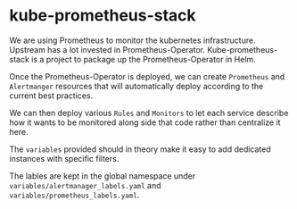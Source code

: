# kube-prometheus-stack

We are using Prometheus to monitor the kubernetes infrastructure. Upstream has a lot invested in Prometheus-Operator. Kube-prometheus-stack is a project to package up the Prometheus-Operator in Helm.

Once the Prometheus-Operator is deployed, we can create `Prometheus` and `Alertmanger` resources that will automatically deploy according to the current best practices.

We can then deploy various `Rules` and `Monitors` to let each service describe how it wants to be monitored along side that code rather than centralize it here.

The `variables` provided should in theory make it easy to add dedicated instances with specific filters.

The lables are kept in the global namespace under `variables/alertmanager_labels.yaml` and `variables/prometheus_labels.yaml`.
